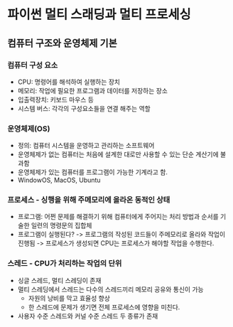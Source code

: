 # 파이썬 멀티 스래딩과 멀티 프로세싱
## 컴퓨터 구조와 운영체제 기본
### 컴퓨터 구성 요소
- CPU: 명령어를 해석하여 실행하는 장치
- 메모리: 작업에 필요한 프로그램과 데이터를 저장하는 장소
- 입출력장치: 키보드 마우스 등
- 시스템 버스: 각각의 구성요소들을 연결 해주는 역할
### 운영체제(OS)
- 정의: 컴퓨터 시스템을 운영하고 관리하는 소프트웨어
- 운영체제가 없는 컴퓨터는 처음에 설계한 대로만 사용할 수 있는 단순 계산기에 불과함
- 운영체제가 있는 컴퓨터를 프로그램이 가능한 기계라고 함.
- WindowOS, MacOS, Ubuntu

### 프로세스 - 싱행을 위해 주메모리에 올라온 동적인 상태
- 프로그램: 어쩐 문제를 해결하기 위해 컴퓨터에게 주어지는 처리 방법과 순서를 기술한 일련의 명령문의 집합체
- 프로그램이 실행된다? -> 프로그램의 작성된 코드들이 주메모리로 올라와 작업이 진행됨 -> 프로세스가 생성되면 CPU는 프로세스가 해야할 작업을 수행한다.

### 스레드 - CPU가 처리하는 작업의 단위
- 싱글 스레드, 멀티 스레딩이 존재
- 멀티 스레딩에서 스레드는 다수의 스레드끼리 메모리 공유와 통신이 가능
    - 자원의 낭비를 막고 효율성 향상
    - 한 스레드에 문제가 생기면 전체 프로세스에 영향을 미친다.
- 사용자 수준 스레드와 커널 수준 스레드 두 종류가 존재
